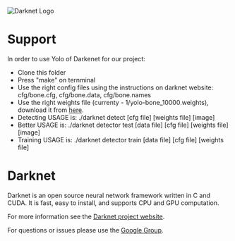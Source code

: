 ![Darknet Logo](http://pjreddie.com/media/files/darknet-black-small.png)

# Support
In order to use Yolo of Darkenet for our project:
- Clone this folder
- Press "make" on ternminal
- Use the right config files using the instructions on darknet website: cfg/bone.cfg, cfg/bone.data, cfg/bone.names
- Use the right weights file (currenty - 1/yolo-bone_10000.weights), download it from [here](https://drive.google.com/open?id=0B4QF5OAaMsMNckpCUmpEa1FpRTQ).
- Detecting USAGE is: ./darknet detect [cfg file] [weights file] [image]
- Better USAGE is: ./darknet detector test [data file] [cfg file] [weights file] [image] 
- Training USAGE is: ./darknet detector train [data file] [cfg file] [weights file]

# Darknet
Darknet is an open source neural network framework written in C and CUDA. It is fast, easy to install, and supports CPU and GPU computation.

For more information see the [Darknet project website](http://pjreddie.com/darknet).

For questions or issues please use the [Google Group](https://groups.google.com/forum/#!forum/darknet).


